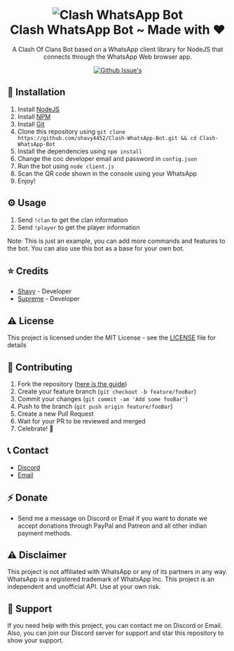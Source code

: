 <h1 align="center">
    <img src="https://s2.dmcdn.net/v/Tuglh1YSLVCeNUD4M/x480" alt="Clash WhatsApp Bot">
    <br>
    Clash WhatsApp Bot ~ Made with ❤️
</h1>
<p align="center">A Clash Of Clans Bot based on a WhatsApp client library for NodeJS that connects through the WhatsApp Web browser app.</p>
<p align="center">
<a href="https://img.shields.io/github/issues/shavy4452/Clash-WhatsApp-Bot/fork"><img src="https://img.shields.io/github/issues/shavy4452/Clash-WhatsApp-Bot" alt="Github Issue's" /></a>
</p>

## 📝  Installation
1. Install [NodeJS](https://nodejs.org/en/download/)
2. Install [NPM](https://www.npmjs.com/get-npm)
3. Install [Git](https://git-scm.com/downloads)
4. Clone this repository using `git clone https://github.com/shavy4452/Clash-WhatsApp-Bot.git && cd Clash-WhatsApp-Bot`
5. Install the dependencies using `npm install`
6. Change the coc developer email and password in `config.json`
7. Run the bot using `node client.js`
8. Scan the QR code shown in the console using your WhatsApp
9. Enjoy!

## ⚙️ Usage
1. Send `!clan` to get the clan information
2. Send `!player` to get the player information

Note: This is just an example, you can add more commands and features to the bot. You can also use this bot as a base for your own bot.

## ⭐️ Credits
- [Shavy](https://github.com/shavy4452/) - Developer
- [Supreme](https://github.com/real-supreme) - Developer

## ⚠️ License
This project is licensed under the MIT License - see the [LICENSE](LICENSE) file for details


## 🛂 Contributing
1. Fork the repository ([here is the guide](https://help.github.com/articles/fork-a-repo/))
2. Create your feature branch (`git checkout -b feature/fooBar`)
3. Commit your changes (`git commit -am 'Add some fooBar'`)
4. Push to the branch (`git push origin feature/fooBar`)
5. Create a new Pull Request
6. Wait for your PR to be reviewed and merged
7. Celebrate! :tada:

## 📞 Contact
- [Discord](https://discord.gg/BzbkwNdz)
- [Email](mailto:shavygaming@gmail.com)

## ⚡️ Donate
- Send me a message on Discord or Email if you want to donate we accept donations through PayPal and Patreon and all other indian payment methods.

## ⚠️ Disclaimer
This project is not affiliated with WhatsApp or any of its partners in any way. WhatsApp is a registered trademark of WhatsApp Inc. This project is an independent and unofficial API. Use at your own risk.

## 🤚 Support
If you need help with this project, you can contact me on Discord or Email. Also, you can join our Discord server for support and star this repository to show your support.